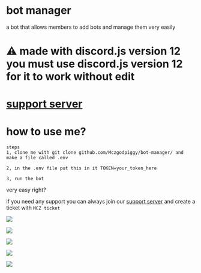 # **bot manager**
a bot that allows members to add bots and manage them very easily
# **⚠️ made with discord.js version 12 you must use discord.js version 12 for it to work without edit**
# [support server](https://mczgodpiggyio.addbot.repl.co/dc)
# how to use me?
```
steps
1, clone me with git clone github.com/Mczgodpiggy/bot-manager/ and make a file called .env

2, in the .env file put this in it TOKEN=your_token_here

3, run the bot
```
very easy right?

if you need any support you can always join our [support server](https://mczgodpiggyio.addbot.repl.co/dc) and create a ticket with `MCZ ticket`


[<img src="https://user-images.githubusercontent.com/63181866/147092523-daf0567f-8b25-4684-9e1f-1f4c4784ddba.png">](http://dsc.gg/bot-manager)

[<img src="https://user-images.githubusercontent.com/63181866/147093393-99247c1a-0636-4077-8c0d-71d01bf84136.png">](https://top.gg/bot/804651902896963584/vote)

[<img src="https://user-images.githubusercontent.com/63181866/147093393-99247c1a-0636-4077-8c0d-71d01bf84136.png">](https://discordz.xyz/bot/804651902896963584/vote)

[<img src="https://user-images.githubusercontent.com/63181866/147093393-99247c1a-0636-4077-8c0d-71d01bf84136.png">](https://consteagle.com/bot/804651902896963584/vote)

[<img src="https://discordz.xyz/api/bot/804651902896963584/widget">](https://discordz.xyz/bot/804651902896963584/)
